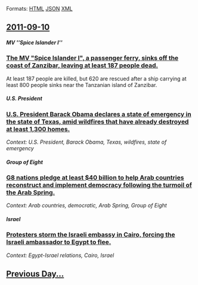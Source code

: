 
Formats: [HTML](2011/09/10/index.html)  [JSON](2011/09/10/index.json)  [XML](2011/09/10/index.xml)  

## [2011-09-10](/news/2011/09/10/index.md)

##### MV ''Spice Islander I''
### [The MV "Spice Islander I", a passenger ferry, sinks off the coast of Zanzibar, leaving at least 187 people dead. ](/news/2011/09/10/the-mv-spice-islander-i-a-passenger-ferry-sinks-off-the-coast-of-zanzibar-leaving-at-least-187-people-dead.md)
At least 187 people are killed, but 620 are rescued after a ship carrying at least 800 people sinks near the Tanzanian island of Zanzibar.

##### U.S. President
### [U.S. President Barack Obama declares a state of emergency in the state of Texas, amid wildfires that have already destroyed at least 1,300 homes. ](/news/2011/09/10/u-s-president-barack-obama-declares-a-state-of-emergency-in-the-state-of-texas-amid-wildfires-that-have-already-destroyed-at-least-1-300-h.md)
_Context: U.S. President, Barack Obama, Texas, wildfires, state of emergency_

##### Group of Eight
### [G8 nations pledge at least $40 billion to help Arab countries reconstruct and implement democracy following the turmoil of the Arab Spring. ](/news/2011/09/10/g8-nations-pledge-at-least-40-billion-to-help-arab-countries-reconstruct-and-implement-democracy-following-the-turmoil-of-the-arab-spring.md)
_Context: Arab countries, democratic, Arab Spring, Group of Eight_

##### Israel
### [Protesters storm the Israeli embassy in Cairo, forcing the Israeli ambassador to Egypt to flee. ](/news/2011/09/10/protesters-storm-the-israeli-embassy-in-cairo-forcing-the-israeli-ambassador-to-egypt-to-flee.md)
_Context: Egypt-Israel relations, Cairo, Israel_

## [Previous Day...](/news/2011/09/9/index.md)


